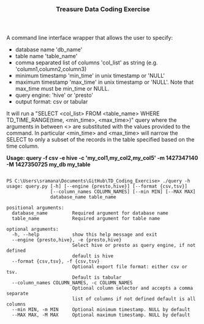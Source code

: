 <!DOCTYPE html>
<html>
<body>
<header><h3>Treasure Data Coding Exercise</h3></header>
<p>A command line interface wrapper that allows the user to specify:</p>
<ul style="list-style-type:square">
<li>database name 'db_name'</li>
<li>table name 'table_name'</li>
<li>comma separated list of columns 'col_list' as string (e.g. 'column1,column2,column3)</li>
<li>minimum timestamp 'min_time' in unix timestamp or 'NULL'</li>
<li>maximum timestamp 'max_time' in unix timestamp or 'NULL'. Note that max_time must be  min_time or NULL.</li>
<li>query engine: 'hive' or 'presto'</li>
<li>output format: csv or tabular</li>
</ul>

<p>It will run a "SELECT &lt;col_list&gt; FROM &lt;table_name&gt; WHERE TD_TIME_RANGE(time, &lt;min_time&gt;, &lt;max_time&gt;)" query where the arguments in between &lt;&gt; are substituted with the values provided to the command. In particular &lt;min_time&gt; and &lt;max_time&gt; will narrow the SELECT to only a subset of the records in the table specified based on the time column. </p>


<p><b>Usage: query -f csv -e hive -c 'my_col1,my_col2,my_col5' -m 1427347140 -M 1427350725 my_db my_table</b></p>

<pre><code>
PS C:\Users\sramana\Documents\GitHub\TD_Coding_Exercise> ./query -h
usage: query.py [-h] [--engine {presto,hive}] [--format {csv,tsv}]
                [--column_names COLUMN_NAMES] [--min MIN] [--MAX MAX]
                database_name table_name

positional arguments:
  database_name         Required argument for database name
  table_name            Required argument for table name

optional arguments:
  -h, --help            show this help message and exit
  --engine {presto,hive}, -e {presto,hive}
                        Select hive or presto as query engine, if not defined
                        default is hive
  --format {csv,tsv}, -f {csv,tsv}
                        Optional export file format: either csv or tsv.
                        Default is tabular
  --column_names COLUMN_NAMES, -c COLUMN_NAMES
                        Optional column selector and accepts a comma separate
                        list of columns if not defined default is all columns
  --min MIN, -m MIN     Optional minimum timestamp. NULL by default
  --MAX MAX, -M MAX     Optional maximum timestamp. NULL by default
</code></pre>

</body>
</html>